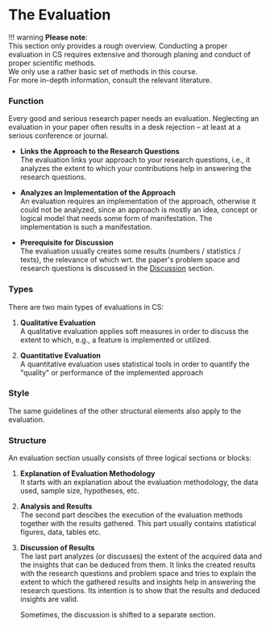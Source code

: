 # The Evaluation

!!! warning
    **Please note**:  
    This section only provides a rough overview. Conducting a proper evaluation in CS requires extensive and thorough planing and conduct of proper scientific methods.  
    We only use a rather basic set of methods in this course.  
    For more in-depth information, consult the  relevant literature. 


### Function

Every good and serious research paper needs an evaluation. Neglecting an evaluation in your paper often results in a desk rejection – at least at a serious conference or journal.

* **Links the Approach to the Research Questions**  
    The evaluation links your approach to your research questions, i.e., it analyzes the extent to which your contributions help in answering the research questions.


* **Analyzes an Implementation of the Approach**   
    An evaluation requires an implementation of the approach, otherwise it could not be analyzed, since an approach is mostly an idea, concept or logical model that needs some form of manifestation. The implementation is such a manifestation.

* **Prerequisite for Discussion**  
    The evaluation usually creates some results (numbers / statistics / texts), the relevance of which wrt. the paper's problem space and research questions is discussed in the [Discussion](./discussion.md) section.

### Types

There are two main types of evaluations in CS:

1. **Qualitative Evaluation**  
    A qualitative evaluation applies soft measures in order to discuss the extent to which, e.g., a feature is implemented or utilized. 

2. **Quantitative Evaluation**  
    A quantitative evaluation uses statistical tools in order to quantify the "quality" or performance of the implemented approach 


### Style

The same guidelines of the other structural elements also apply to the evaluation.


### Structure

An evaluation section usually consists of three logical sections or blocks:

1. **Explanation of Evaluation Methodology**  
    It starts with an explanation about the evaluation methodology, the data used, sample size, hypotheses, etc.

2. **Analysis and Results**  
     The second part descibes the execution of the evaluation methods together with the results gathered. This part usually contains statistical figures, data, tables etc.

3. **Discussion of Results**  
     The last part analyzes (or discusses) the extent of the acquired data and the insights that can be deduced from them. It links the created results with the research questions and problem space and tries to explain the extent to which the gathered results and insights help in answering the research questions. Its intention is to show that the results and deduced insights are valid. 

     Sometimes, the discussion is shifted to a separate section.